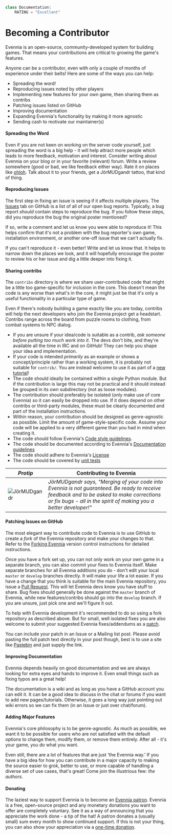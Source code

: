 ```python
class Documentation:
    RATING = "Excellent"
```
# Becoming a Contributor

Evennia is an open-source, community-developed system for building games. That means your contributions are critical to growing the game's features.

Anyone can be a contributor, even with only a couple of months of experience under their belts! Here are some of the ways you can help:

- Spreading the word!
- Reproducing issues noted by other players
- Implementing new features for your own game, then sharing them as contribs
- Patching issues listed on GitHub
- Improving documentation
- Expanding Evennia's functionality by making it more agnostic
- Sending cash to motivate our maintainer(s)

#### Spreading the Word

Even if you are not keen on working on the server code yourself, just spreading the word is a big help - it will help attract more people which leads to more feedback, motivation and interest. Consider writing about Evennia on your blog or in your favorite (relevant) forum. Write a review somewhere (good or bad, we like feedback either way). Rate it on places like [ohloh][ohloh]. Talk about it to your friends, get a JörMUDgandr tattoo, that kind of thing.

#### Reproducing Issues

The first step in fixing an issue is seeing if it affects multiple players. The [Issues][issues] tab on GitHub is a list of all of our open bug reports. Typically, a bug report _should_ contain steps to reproduce the bug. If you follow these steps, did you reproduce the bug the original poster mentioned? 

If so, write a comment and let us know you were able to reproduce it! This helps confirm that it's not a problem with the bug reporter's own game, installation environment, or another one-off issue that we can't actually fix.

If you can't reproduce it - even better! Write and let us know that. It helps to narrow down the places we look, and it will hopefully encourage the poster to review his or her issue and dig a little deeper into fixing it.

#### Sharing contribs

The `contribs` directory is where we share user-contributed code that might be a little too game-specific for inclusion in the core. This doesn't mean the code is any worse than what's in the core, it might just be that it's only a useful functionality in a particular type of game.

Even if there's nobody building a game exactly like you are today, contribs will help the next developers who join the Evennia project get a headstart. Contribs range across the board from puzzle rooms to clothing, from combat systems to NPC dialog.

* If you are unsure if your idea/code is suitable as a contrib, *ask someone before putting too much work into it*. The devs don't bite, and they're available all the time in IRC and on GitHub! They can help you shape your idea and implementation. 
* If your code is intended *primarily* as an example or shows a concept/principle rather than a working system, it is probably not suitable for `contrib/`. You are instead welcome to use it as part of a [new tutorial][tutorials]!
* The code should ideally be contained within a single Python module. But if the contribution is large this may not be practical and it should instead be grouped in its own subdirectory (not as loose modules). 
* The contribution should preferably be isolated (only make use of core Evennia) so it can easily be dropped into use. If it does depend on other contribs or third-party modules, these must be clearly documented and part of the installation instructions.
* Within reason, your contribution should be designed as genre-agnostic as possible. Limit the amount of game-style-specific code. Assume your code will be applied to a very different game than you had in mind when creating it. 
* The code should follow Evennia's [Code style guidelines][codestyle].
* The code should be documented according to Evennia's [Documentation guidelines](../documentation/DocumentationStyle)
* The code should adhere to Evennia's [License](../licensing/FAQ)
* The code should be covered by [unit tests](../../tutorials_and_examples/python/Unit-Testing)

|_Protip_|Contributing to Evennia|
|---|---|
|![JörMUDgandr][logo] | _JörMUDgandr says, "Merging of your code into Evennia is not guaranteed. Be ready to receive feedback and to be asked to make corrections or fix bugs - all in the spirit of making you a better developer!"_ |

#### Patching Issues on GitHub

The most elegant way to contribute code to Evennia is to use GitHub to create a *fork* of the Evennia repository and make your changes to that. Refer to the [Forking Evennia][forking] version control instructions for detailed instructions. 

Once you have a fork set up, you can not only work on your own game in a separate branch, you can also commit your fixes to Evennia itself. Make separate branches for all Evennia additions you do - don't edit your local `master` or `develop` branches directly. It will make your life a lot easier. If you have a change that you think is suitable for the main Evennia repository, you issue a [Pull Request][pullrequest]. This will let Evennia devs know you have stuff to share. Bug fixes should generally be done against the `master` branch of Evennia, while new features/contribs should go into the `develop` branch. If you are unsure, just pick one and we'll figure it out.
 
To help with Evennia development it's recommended to do so using a fork repository as described above. But for small, well isolated fixes you are also welcome to submit your suggested Evennia fixes/addendums as a [patch][patch].

You can include your patch in an Issue or a Mailing list post. Please avoid pasting the full patch text directly in your post though, best is to use a site like [Pastebin](http://pastebin.com/) and just supply the link. 

#### Improving Documentation
Evennia depends heavily on good documentation and we are always looking for extra eyes and hands to improve it. Even small things such as fixing typos are a great help!

The documentation is a wiki and as long as you have a GitHub account you can edit it. It can be a good idea to discuss in the chat or forums if you want to add new pages/tutorials. Otherwise, it goes a long way just pointing out wiki errors so we can fix them (in an Issue or just over chat/forum).

#### Adding Major Features
Evennia's core philosophy is to be genre-agnostic. As much as possible, we want it to be possible for users who are not satisfied with the default options to change them, modify them, or remove them entirely. After all - it's your game, you do what you want.

Even still, there are a lot of features that are just 'the Evennia way.' If you have a big idea for how you can contribute in a major capacity to making the source easier to grok, better to use, or more capable of handling a diverse set of use cases, that's great! Come join the illustrious few: _the authors_. 

#### Donating
The laziest way to support Evennia is to become an [Evennia patron][patron]. Evennia is a free, open-source project and any monetary donations you want to offer are completely voluntary. See it as a way of announcing that you appreciate the work done - a tip of the hat! A patron donates a (usually small) sum every month to show continued support.  If this is not your thing, you can also show your appreciation via a [one-time donation][donate].

[ohloh]: http://www.ohloh.net/p/evennia
[patron]: https://www.patreon.com/griatch
[donate]: https://www.paypal.com/en/cgi-bin/webscr?cmd=_flow&SESSION=TWy_epDPSWqNr4UJCOtVWxl-pO1X1jbKiv_-UBBFWIuVDEZxC0M_2pM6ywO&dispatch=5885d80a13c0db1f8e263663d3faee8d66f31424b43e9a70645c907a6cbd8fb4
[forking]: https://github.com/evennia/evennia/wiki/Version-Control#wiki-forking-from-evennia
[pullrequest]: https://github.com/evennia/evennia/pulls
[issues]: https://github.com/evennia/evennia/issues
[patch]: https://secure.wikimedia.org/wikipedia/en/wiki/Patch_%28computing%29 
[codestyle]: https://github.com/evennia/evennia/blob/master/CODING_STYLE.md
[tutorials]: https://github.com/evennia/evennia/wiki/Tutorials
[logo]: https://raw.githubusercontent.com/evennia/evennia/master/evennia/web/website/static/website/images/evennia_logo.png


